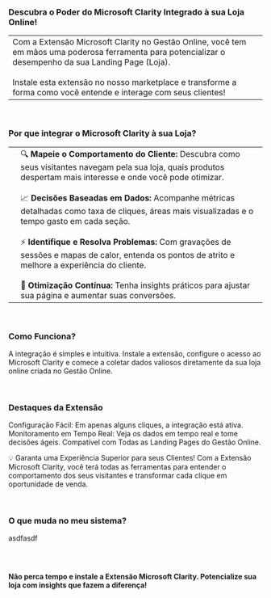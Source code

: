 ### Descubra o Poder do Microsoft Clarity Integrado à sua Loja Online!

| | |
|-|-|
|Com a Extensão Microsoft Clarity no Gestão Online, você tem em mãos uma poderosa ferramenta para potencializar o desempenho da sua Landing Page (Loja). <br><br>Instale esta extensão no nosso marketplace e transforme a forma como você entende e interage com seus clientes!|![]() |


<br>

### Por que integrar o Microsoft Clarity à sua Loja?

| | |
|-|-|
|![]() |🔍 **Mapeie o Comportamento do Cliente:** Descubra como seus visitantes navegam pela sua loja, quais produtos despertam mais interesse e onde você pode otimizar.<br><br>📈 **Decisões Baseadas em Dados:** Acompanhe métricas detalhadas como taxa de cliques, áreas mais visualizadas e o tempo gasto em cada seção.<br><br>⚡ **Identifique e Resolva Problemas:** Com gravações de sessões e mapas de calor, entenda os pontos de atrito e melhore a experiência do cliente.<br><br>🌟 **Otimização Contínua:** Tenha insights práticos para ajustar sua página e aumentar suas conversões. |

<br>

### Como Funciona?

A integração é simples e intuitiva. Instale a extensão, configure o acesso ao Microsoft Clarity e comece a coletar dados valiosos diretamente da sua loja online criada no Gestão Online.

<br>

### Destaques da Extensão

Configuração Fácil: Em apenas alguns cliques, a integração está ativa.
Monitoramento em Tempo Real: Veja os dados em tempo real e tome decisões ágeis.
Compatível com Todas as Landing Pages do Gestão Online.

💡 Garanta uma Experiência Superior para seus Clientes!
Com a Extensão Microsoft Clarity, você terá todas as ferramentas para entender o comportamento dos seus visitantes e transformar cada clique em oportunidade de venda.

<br>

### O que muda no meu sistema?

asdfasdf

![]()

<br>

**Não perca tempo e instale a Extensão Microsoft Clarity. Potencialize sua loja com insights que fazem a diferença!**